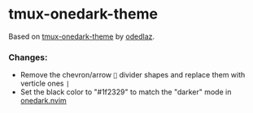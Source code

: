 # tmux-onedark-theme
Based on [tmux-onedark-theme](https://github.com/odedlaz/tmux-onedark-theme) by [odedlaz](https://github.com/odedlaz).

### Changes:
- Remove the chevron/arrow `` divider shapes and replace them with verticle ones `|`
- Set the black color to "#1f2329" to match the "darker" mode in [onedark.nvim](https://github.com/navarasu/onedark.nvim)
